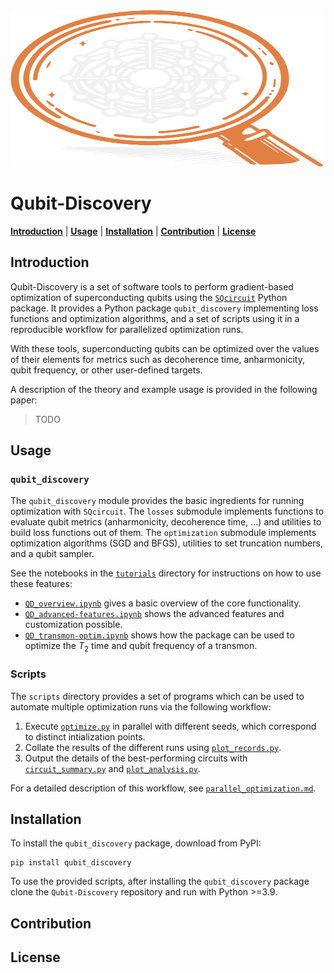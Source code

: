 <picture>
  <source media="(prefers-color-scheme: dark)" srcset="pics/dark_logo_qd.png">
  <source media="(prefers-color-scheme: light)" srcset="pics/light_logo_qd.png">
  <img alt="Logo image" src="pics/dark_logo_qd.png" width="500" height="250">
</picture>

# Qubit-Discovery
[**Introduction**](##Introduction)
| [**Usage**](##Usage)
| [**Installation**](##Installation)
| [**Contribution**](##Contribution)
| [**License**](##License)

## Introduction

Qubit-Discovery is a set of software tools to perform gradient-based optimization of superconducting qubits using the [`SQcircuit`](https://github.com/stanfordLINQS/SQcircuit) Python package. It provides a Python package `qubit_discovery` implementing loss functions and optimization algorithms, and a set of scripts using it in a reproducible workflow for parallelized optimization runs.

With these tools, superconducting qubits can be optimized over the values of their elements for metrics such as decoherence time, anharmonicity, qubit frequency, or other user-defined targets.

A description of the theory and example usage is provided in the following paper:
> TODO

## Usage

### `qubit_discovery`

The `qubit_discovery` module provides the basic ingredients for running optimization with `SQcircuit`. The `losses` submodule implements functions to evaluate qubit metrics (anharmonicity, decoherence time, …) and utilities to build loss functions out of them. The `optimization` submodule implements optimization algorithms (SGD and BFGS), utilities to set truncation numbers, and a qubit sampler.

See the notebooks in the [`tutorials`](tutorials/) directory for instructions on how to use these features:
- [`QD_overview.ipynb`](tutorials/QD_overview.ipynb) gives a basic overview of the core functionality.
- [`QD_advanced-features.ipynb`](tutorials/QD_advanced-features.ipynb) shows the advanced features and customization possible.
- [`QD_transmon-optim.ipynb`](tutorials/QD_transmon-optim.ipynb) shows how the package can be used to optimize the $T_2$ time and qubit frequency of a transmon.

### Scripts

The `scripts` directory provides a set of programs which can be used to automate multiple optimization runs via the following workflow:
1. Execute [`optimize.py`](scripts/optimize.py) in parallel with different seeds, which correspond to distinct intialization points.
2. Collate the results of the different runs using [`plot_records.py`](scripts/plot_records.py).
3. Output the details of the best-performing circuits with [`circuit_summary.py`](scripts/circuit_summary.py) and [`plot_analysis.py`](scripts/plot_analysis.py).

For a detailed description of this workflow, see [`parallel_optimization.md`](tutorials/parallel_optimization.md).

## Installation

To install the `qubit_discovery` package, download from  PyPI:
```
pip install qubit_discovery
```

To use the provided scripts, after installing the `qubit_discovery` package clone the `Qubit-Discovery` repository and run with Python >=3.9. 

## Contribution

## License

